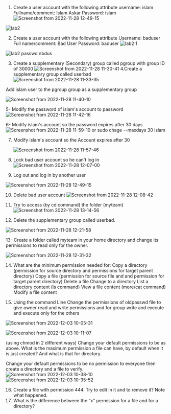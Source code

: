 1. Create a user account with the following attribute
username: islam
Fullname/comment: Islam Askar
Password: islam
![Screenshot from 2022-11-28 12-49-15](https://user-images.githubusercontent.com/96814665/205482934-2140b0c6-41fb-4dd5-83df-907c5e2a4527.png)





![lab2](https://user-images.githubusercontent.com/96814665/204120534-e4087656-1fa7-4b2f-bb46-9223613d563d.png)



2. Create a user account with the following attribute
Username: baduser
Full name/comment: Bad User
Password: baduser
![lab2 1](https://user-images.githubusercontent.com/96814665/204120574-85fd5c94-50e2-4531-bdab-98ff4d81200b.png)

![lab2 passwd nbdus](https://user-images.githubusercontent.com/96814665/204120583-738b98c4-0452-4876-86d3-a3738ddd8582.png)


3. Create a supplementary (Secondary) group called pgroup with group ID of 30000
![Screenshot from 2022-11-28 11-30-41](https://user-images.githubusercontent.com/96814665/204242773-91e542dc-8504-41c1-b8cd-8bfd41cdf7b8.png)
4.Create a supplementary group called userbad
![Screenshot from 2022-11-28 11-33-35](https://user-images.githubusercontent.com/96814665/204243281-5542d454-8206-48da-ae07-221a73567483.png)

Add islam user to the pgroup group as a supplementary group

![Screenshot from 2022-11-28 11-40-10](https://user-images.githubusercontent.com/96814665/204244817-aa7e03ac-f9b9-41d4-857b-01e1132dc45d.png)

5- 
Modify the password of islam's account to password
![Screenshot from 2022-11-28 11-42-16](https://user-images.githubusercontent.com/96814665/204245241-4749daf9-5779-4a8b-95bb-776a5a0bd83a.png)

6-
 Modify islam's account so the password expires after 30 days![Screenshot from 2022-11-28 11-59-10](https://user-images.githubusercontent.com/96814665/204249050-8e63b725-6e6e-43b6-9f11-c8db9935a1fd.png)
 or sudo chage --maxdays 30 islam 



7. Modify islam's account so the Account expires after 30 
 
   ![Screenshot from 2022-11-28 11-57-46](https://user-images.githubusercontent.com/96814665/204248727-b187d5b1-e2fb-40b8-ba8b-55b34d8d9311.png)

8. Lock bad user account so he can't log in
![Screenshot from 2022-11-28 12-07-00](https://user-images.githubusercontent.com/96814665/204250614-63dd983b-6778-4db5-affa-19d97395a6d8.png)

9. Log out and log in by another user

![Screenshot from 2022-11-28 12-49-15](https://user-images.githubusercontent.com/96814665/204259545-d73fee81-55db-4deb-8a91-9fead50befff.png)

10. Delete bad user account
![Screenshot from 2022-11-28 12-08-42](https://user-images.githubusercontent.com/96814665/204251166-618dcb91-2d59-449b-9d8a-2aa568bfe5a2.png)

11. Try to access (by cd command) the folder (myteam)
![Screenshot from 2022-11-28 13-14-56](https://user-images.githubusercontent.com/96814665/205482981-9a0f003c-9166-4a6e-b8c5-d3d1dd047e67.png)





12. Delete the supplementary group called userbad.

![Screenshot from 2022-11-28 12-21-58](https://user-images.githubusercontent.com/96814665/204253822-eae52b66-e4d2-4826-84a7-d58d315dfaf4.png)

13-
 Create a folder called myteam in your home directory and change its permissions to
read only for the owner.

![Screenshot from 2022-11-28 12-31-32](https://user-images.githubusercontent.com/96814665/204257521-bf9244c6-4213-4eca-b753-f894cc305c67.png)

14. What are the minimum permission needed for:
 Copy a directory (permission for source directory and permissions for target
parent directory)
 Copy a file (permission for source file and and permission for target parent
directory)
Delete a file
Change to a directory
List a directory content (ls command)
View a file content (more/cat command)
Modify a file content


15. Using the command Line
 Change the permissions of oldpasswd file to give owner read and write
permissions and for group write and execute and execute only  for the others


![Screenshot from 2022-12-03 10-05-31](https://user-images.githubusercontent.com/96814665/205482486-ba8029bf-7952-405d-a4c7-f2d8c00c4266.png)


![Screenshot from 2022-12-03 10-11-07](https://user-images.githubusercontent.com/96814665/205482264-aaa000bf-e781-45b8-8f38-4dcfc502a547.png)


(using chmod in 2 different ways)
 Change your default permissions to be as above.
 What is the maximum permission a file can have, by default when it is just
created? And what is that for directory.






 Change your default permissions to be no permission to everyone then create a
directory and a file to verify.
![Screenshot from 2022-12-03 10-38-10](https://user-images.githubusercontent.com/96814665/205482216-d1e69c28-9aed-4ac5-81c7-9ea3a2f41a73.png)
![Screenshot from 2022-12-03 10-35-52](https://user-images.githubusercontent.com/96814665/205482219-bccb4881-aef1-4d70-a836-c405bd64b4f0.png)


16. Create a file with permission 444. Try to edit in it and to remove it? Note what
happened.
17. What is the difference between the “x” permission for a file and for a
directory?

